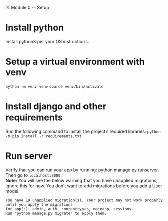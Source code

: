 % Module 0 -- Setup

# Install python

Install python3 per your OS instructions.
    
# Setup a virtual environment with venv

`python -m venv venv`
`source venv/bin/activate`

# Install django and other requirements

Run the following command to install the project’s required libraries: `python -m pip install -r requirements.txt`

# Run server
Verify that you can run your app by running: python manage.py runserver.  Then go to `localhost:8000`.  
**Note:** You will see the below warning that you have unapplied migrations, ignore this for now.  You don’t want to add migrations before you add a User model.  
```
You have 19 unapplied migration(s). Your project may not work properly until you apply the migrations
for app(s): admin, auth, contenttypes, mainapp, sessions.
Run 'python manage.py migrate' to apply them.
```
